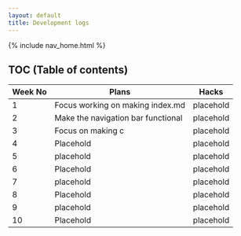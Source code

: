 ```yaml
---
layout: default
title: Development logs
---
```

{% include nav_home.html %}

## TOC (Table of contents)

| Week No      | Plans       |  Hacks   
| -----------  | ----------- | ----------- |
| 1     |  Focus working on making index.md    | placehold |
| 2   | Make the navigation bar functional        | placehold|
| 3     | Focus on making c  |  placehold|
| 4   | Placehold        | placehold|
| 5    | placehold      |  placehold|
| 6   | Placehold        | placehold|
| 7     | placehold       | placehold|
| 8   | Placehold        | placehold|
| 9     | placehold      |  placehold|
| 10   | Placehold        |    placehold|             



